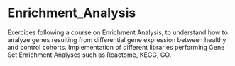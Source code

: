 # Enrichment_Analysis

Exercices following a course on Enrichment Analysis, to understand how to analyze genes resulting from differential gene expression between healthy and control cohorts. 
Implementation of different libraries performing Gene Set Enrichment Analyses such as Reactome, KEGG, GO.
